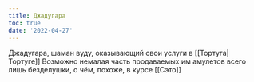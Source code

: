 ```yaml
---
title: Джадугара
toc: true
date: '2022-04-27'
---
```


Джадугара, шаман вуду, оказывающий свои услуги в [[Тортуга|Тортуге]]
Возможно немалая часть продаваемых им амулетов всего лишь безделушки, о чём, похоже, в курсе [[Сэто]]